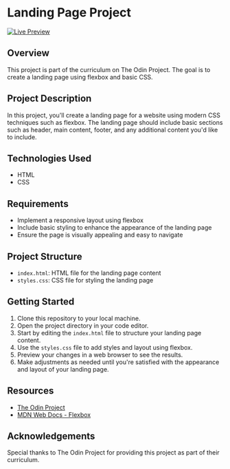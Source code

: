 # Landing Page Project   
[![Live Preview](https://example.com/preview-image.png)](https://ganeshpendela.github.io/Landing-Page/)
## Overview
This project is part of the curriculum on The Odin Project. The goal is to create a landing page using flexbox and basic CSS.

## Project Description
In this project, you'll create a landing page for a website using modern CSS techniques such as flexbox. The landing page should include basic sections such as header, main content, footer, and any additional content you'd like to include.

## Technologies Used
- HTML
- CSS

## Requirements
- Implement a responsive layout using flexbox
- Include basic styling to enhance the appearance of the landing page
- Ensure the page is visually appealing and easy to navigate

## Project Structure
- `index.html`: HTML file for the landing page content
- `styles.css`: CSS file for styling the landing page

## Getting Started
1. Clone this repository to your local machine.
2. Open the project directory in your code editor.
3. Start by editing the `index.html` file to structure your landing page content.
4. Use the `styles.css` file to add styles and layout using flexbox.
5. Preview your changes in a web browser to see the results.
6. Make adjustments as needed until you're satisfied with the appearance and layout of your landing page.

## Resources
- [The Odin Project](https://www.theodinproject.com/)
- [MDN Web Docs - Flexbox](https://developer.mozilla.org/en-US/docs/Web/CSS/CSS_Flexible_Box_Layout)

## Acknowledgements
Special thanks to The Odin Project for providing this project as part of their curriculum.
